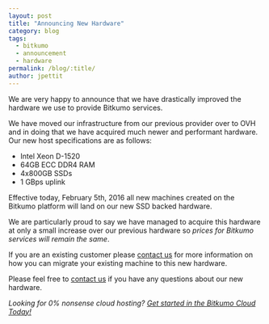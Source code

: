 ```yaml
---
layout: post
title: "Announcing New Hardware"
category: blog
tags:
  - bitkumo
  - announcement
  - hardware
permalink: /blog/:title/
author: jpettit
---
```


We are very happy to announce that we have drastically improved the hardware we use to provide Bitkumo services.

We have moved our infrastructure from our previous provider over to OVH and in doing that we have acquired much newer and performant hardware. Our new host specifications are as follows:

* Intel Xeon D-1520
* 64GB ECC DDR4 RAM
* 4x800GB SSDs
* 1 GBps uplink

Effective today, February 5th, 2016 all new machines created on the Bitkumo platform will land on our new SSD backed hardware.

We are particularly proud to say we have managed to acquire this hardware at only a small increase over our previous hardware so *prices for Bitkumo services will remain the same*.

If you are an existing customer please [contact us](mailto:wtf@bitkumo.com) for more information on how you can migrate your existing machine to this new hardware.

Please feel free to [contact us](mailto:social@bitkumo.com) if you have any questions about our new hardware.

*Looking for 0% nonsense cloud hosting? [Get started in the Bitkumo Cloud Today!](https://app.bitkumo.com/auth/register)*
